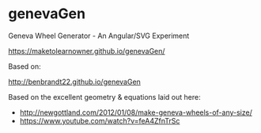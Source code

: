 genevaGen
=========

Geneva Wheel Generator - An Angular/SVG Experiment

https://maketolearnowner.github.io/genevaGen/

Based on:

http://benbrandt22.github.io/genevaGen

Based on the excellent geometry & equations laid out here:
- http://newgottland.com/2012/01/08/make-geneva-wheels-of-any-size/
- https://www.youtube.com/watch?v=feA4ZfnTrSc
